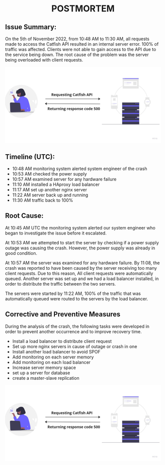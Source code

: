 # <p align="center"> **POSTMORTEM** </p>

## Issue Summary:
On the 5th of November 2022, from 10:48 AM to 11:30 AM, all requests made to access the Catfish API resulted in an internal server error.
100% of traffic was affected. Clients were not able to gain access to the API due to the service being down. The root cause of the problem was the server being overloaded with client requests.

<img src="./images/Untitled (1).jpg"
     alt="picture decipting a server error">

## Timeline (UTC):
- 10:48 AM monitoring system alerted system engineer of the crash
- 10:53 AM checked the power supply
- 10:57 AM examined server for any hardware failure
- 11:10 AM installed a HAproxy load balancer
- 11:17 AM set up another nginx server
- 11:22 AM server back up and running
- 11:30 AM traffic back to 100%


## Root Cause:
At 10:45 AM UTC the monitoring system alerted our system engineer who began to investigate the issue before it escalated.

At 10:53 AM we attempted to start the server by checking if a power supply outage was causing the crash. However, the power supply was already in good condition.

At 10:57 AM the server was examined for any hardware failure. By 11:08, the crash was reported to have been caused by the server receiving too many client requests. Due to this reason, All client requests were automatically queued. Another server was set up and we had a load balancer installed, in order to distribute the traffic between the two servers.

The servers were started by 11:22 AM, 100% of the traffic that was automatically queued were routed to the servers by the load balancer.


## Corrective and Preventive Measures
During the analysis of the crash, the following tasks were developed in order to prevent another occurrence and to improve recovery time.

- Install a load balancer to distribute client request
- Set up more nginx servers in cause of outage or crash in one
- Install another load balancer to avoid SPOF
- Add monitoring on each server memory
- Add monitoring on each load balancer
- Increase server memory space
- set up a server for database
- create a master-slave replication


<img src="./images/Untitled (1).jpg"
     alt="picture decipting a server error">






